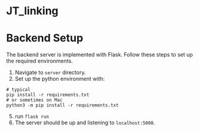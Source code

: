 # JT_linking


# Backend Setup
The backend server is implemented with Flask. 
Follow these steps to set up the required environments.

1. Navigate to `server` directory.
3. Set up the python environment with:
```shell
# typical
pip install -r requirements.txt
# or sometimes on Mac
python3 -m pip install -r requirements.txt
```
5. run `flask run`
6. The server should be up and listening to `localhost:5000`.
